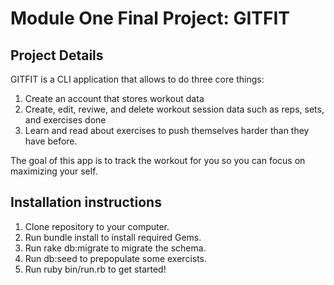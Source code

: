 Module One Final Project: GITFIT
========================

## Project Details
GITFIT is a CLI application that allows to do three core things:
1. Create an account that stores workout data
2. Create, edit, reviwe, and delete workout session data such as reps, sets, and exercises done
3. Learn and read about exercises to push themselves harder than they have before.

The goal of this app is to track the workout for you so you can focus on maximizing your self.

## Installation instructions
1. Clone repository to your computer.
2. Run bundle install to install required Gems.
3. Run rake db:migrate to migrate the schema.
4. Run db:seed to prepopulate some exercists.
5. Run ruby bin/run.rb to get started!






















